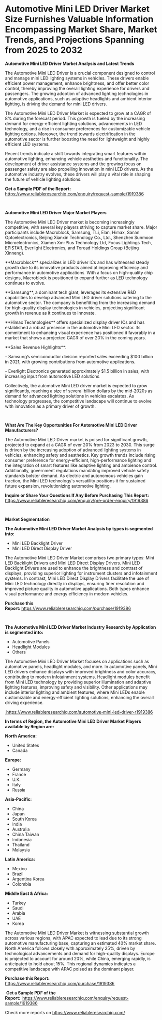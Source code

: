 <p><h1>Automotive Mini LED Driver Market Size Furnishes Valuable Information Encompassing Market Share, Market Trends, and Projections Spanning from 2025 to 2032</h1></p><p><strong>Automotive Mini LED Driver Market Analysis and Latest Trends</strong></p>
<p><p>The Automotive Mini LED Driver is a crucial component designed to control and manage mini LED lighting systems in vehicles. These drivers enable efficient power management, enhance brightness, and offer better color control, thereby improving the overall lighting experience for drivers and passengers. The growing adoption of advanced lighting technologies in automotive applications, such as adaptive headlights and ambient interior lighting, is driving the demand for mini LED drivers.</p><p>The Automotive Mini LED Driver Market is expected to grow at a CAGR of 8% during the forecast period. This growth is fueled by the increasing demand for energy-efficient lighting solutions, advancements in LED technology, and a rise in consumer preferences for customizable vehicle lighting options. Moreover, the trend towards electrification in the automotive sector is further boosting the need for lightweight and highly efficient LED systems.</p><p>Recent trends indicate a shift towards integrating smart features within automotive lighting, enhancing vehicle aesthetics and functionality. The development of driver assistance systems and the growing focus on passenger safety are also propelling innovation in mini LED drivers. As the automotive industry evolves, these drivers will play a vital role in shaping the future of vehicle lighting solutions.</p></p>
<p><strong>Get a Sample PDF of the Report:&nbsp;</strong> <a href="https://www.reliableresearchiq.com/enquiry/request-sample/1919386?utm_campaign=2471&utm_medium=2&utm_source=Github&utm_content=ia&utm_term=13022025&utm_id=automotive-mini-led-driver">https://www.reliableresearchiq.com/enquiry/request-sample/1919386</a></p>
<p>&nbsp;</p>
<p><strong>Automotive Mini LED Driver Major Market Players</strong></p>
<p><p>The Automotive Mini LED Driver market is becoming increasingly competitive, with several key players striving to capture market share. Major participants include Macroblock, Samsung, TLi, Elan, Himax, Sanan Optoelectronics, Beijing Xianxin Technology Co., Ltd., Shenzhen Sunmoon Microelectronics, Xiamen Xm-Plus Technology Ltd, Focus Lightings Tech, EPISTAR, Everlight Electronics, and Toread Holdings Group (Beijing Xinneng).</p><p>**Macroblock** specializes in LED driver ICs and has witnessed steady growth due to its innovative products aimed at improving efficiency and performance in automotive applications. With a focus on high-quality chip designs, Macroblock is positioned to expand further as LED technology continues to evolve.</p><p>**Samsung**, a dominant tech giant, leverages its extensive R&D capabilities to develop advanced Mini LED driver solutions catering to the automotive sector. The company is benefitting from the increasing demand for high-quality display technologies in vehicles, projecting significant growth in revenue as it continues to innovate.</p><p>**Himax Technologies** offers specialized display driver ICs and has established a robust presence in the automotive Mini LED sector. Its commitment to enhancing visual experience has positioned it favorably in a market that shows a projected CAGR of over 20% in the coming years.</p><p>**Sales Revenue Highlights**: </p><p>- Samsung’s semiconductor division reported sales exceeding $100 billion in 2021, with growing contributions from automotive applications.</p><p>- Everlight Electronics generated approximately $1.5 billion in sales, with increasing input from automotive LED solutions.</p><p>Collectively, the automotive Mini LED driver market is expected to grow significantly, reaching a size of several billion dollars by the mid-2020s as demand for advanced lighting solutions in vehicles escalates. As technology progresses, the competitive landscape will continue to evolve with innovation as a primary driver of growth.</p></p>
<p>&nbsp;</p>
<p><strong>What Are The Key Opportunities For Automotive Mini LED Driver Manufacturers?</strong></p>
<p><p>The Automotive Mini LED Driver market is poised for significant growth, projected to expand at a CAGR of over 20% from 2023 to 2030. This surge is driven by the increasing adoption of advanced lighting systems in vehicles, enhancing safety and aesthetics. Key growth trends include rising consumer preference for energy-efficient, high-performance lighting and the integration of smart features like adaptive lighting and ambience control. Additionally, government regulations mandating improved vehicle safety standards bolster demand. As electric and autonomous vehicles gain traction, the Mini LED technology's versatility positions it for sustained future expansion, revolutionizing automotive lighting.</p></p>
<p><strong>Inquire or Share Your Questions If Any Before Purchasing This Report:</strong> <a href="https://www.reliableresearchiq.com/enquiry/pre-order-enquiry/1919386?utm_campaign=2471&utm_medium=2&utm_source=Github&utm_content=ia&utm_term=13022025&utm_id=automotive-mini-led-driver">https://www.reliableresearchiq.com/enquiry/pre-order-enquiry/1919386</a></p>
<p>&nbsp;</p>
<p><strong>Market Segmentation</strong></p>
<p><strong>The Automotive Mini LED Driver Market Analysis by types is segmented into:</strong></p>
<p><ul><li>Mini LED Backlight Driver</li><li>Mini LED Direct Display Driver</li></ul></p>
<p><p>The Automotive Mini LED Driver Market comprises two primary types: Mini LED Backlight Drivers and Mini LED Direct Display Drivers. Mini LED Backlight Drivers are used to enhance the brightness and contrast of displays, providing superior lighting for instrument clusters and infotainment systems. In contrast, Mini LED Direct Display Drivers facilitate the use of Mini LED technology directly in displays, ensuring finer resolution and improved picture quality in automotive applications. Both types enhance visual performance and energy efficiency in modern vehicles.</p></p>
<p><strong>Purchase this Report:&nbsp;</strong><a href="https://www.reliableresearchiq.com/purchase/1919386?utm_campaign=2471&utm_medium=2&utm_source=Github&utm_content=ia&utm_term=13022025&utm_id=automotive-mini-led-driver">https://www.reliableresearchiq.com/purchase/1919386</a></p>
<p>&nbsp;</p>
<p><strong>The Automotive Mini LED Driver Market Industry Research by Application is segmented into:</strong></p>
<p><ul><li>Automotive Panels</li><li>Headlight Modules</li><li>Others</li></ul></p>
<p><p>The Automotive Mini LED Driver Market focuses on applications such as automotive panels, headlight modules, and more. In automotive panels, Mini LED drivers enhance displays with improved brightness and color accuracy, contributing to modern infotainment systems. Headlight modules benefit from Mini LED technology by providing superior illumination and adaptive lighting features, improving safety and visibility. Other applications may include interior lighting and ambient features, where Mini LEDs enable customizable and energy-efficient lighting solutions, enhancing the overall driving experience.</p></p>
<p><a href="https://www.reliableresearchiq.com/automotive-mini-led-driver-r1919386?utm_campaign=2471&utm_medium=2&utm_source=Github&utm_content=ia&utm_term=13022025&utm_id=automotive-mini-led-driver">&nbsp;https://www.reliableresearchiq.com/automotive-mini-led-driver-r1919386</a></p>
<p><strong>In terms of Region, the Automotive Mini LED Driver Market Players available by Region are:</strong></p>
<p>
    <p> <strong> North America: </strong>
        <ul>
            <li>United States</li>
            <li>Canada</li>
        </ul>
        </p> 
    <p> <strong> Europe: </strong>
        <ul>
            <li>Germany</li>
            <li>France</li>
            <li>U.K.</li>
            <li>Italy</li>
            <li>Russia</li>
        </ul>
        </p> 
    <p> <strong> Asia-Pacific: </strong>
        <ul>
            <li>China</li>
            <li>Japan</li>
            <li>South Korea</li>
            <li>India</li>
            <li>Australia</li>
            <li>China Taiwan</li>
            <li>Indonesia</li>
            <li>Thailand</li>
            <li>Malaysia</li>
        </ul>
        </p> 
    <p> <strong> Latin America: </strong>
        <ul>
            <li>Mexico</li>
            <li>Brazil</li>
            <li>Argentina Korea</li>
            <li>Colombia</li>
        </ul>
        </p> 
    <p> <strong> Middle East & Africa: </strong>
        <ul>
            <li>Turkey</li>
            <li>Saudi</li>
            <li>Arabia</li>
            <li>UAE</li>
            <li>Korea</li>
        </ul>
    </p>
    </p>
<p><p>The Automotive Mini LED Driver Market is witnessing substantial growth across various regions, with APAC expected to lead due to its strong automotive manufacturing base, capturing an estimated 40% market share. North America follows closely with approximately 25%, driven by technological advancements and demand for high-quality displays. Europe is projected to account for around 20%, while China, emerging rapidly, is anticipated to hold about 15%. This regional dynamics indicates a competitive landscape with APAC poised as the dominant player.</p></p>
<p><strong>Purchase this Report: </strong><a href="https://www.reliableresearchiq.com/purchase/1919386?utm_campaign=2471&utm_medium=2&utm_source=Github&utm_content=ia&utm_term=13022025&utm_id=automotive-mini-led-driver">https://www.reliableresearchiq.com/purchase/1919386</a></p>
<p>&nbsp;<strong>Get a Sample PDF of the Report:&nbsp;&nbsp;</strong><a href="https://www.reliableresearchiq.com/enquiry/request-sample/1919386?utm_campaign=2471&utm_medium=2&utm_source=Github&utm_content=ia&utm_term=13022025&utm_id=automotive-mini-led-driver">https://www.reliableresearchiq.com/enquiry/request-sample/1919386</a></p>
<p><strong></strong></p>
<p>Check more reports on <a href="https://www.reliableresearchiq.com/?utm_campaign=2471&utm_medium=2&utm_source=Github&utm_content=ia&utm_term=13022025&utm_id=automotive-mini-led-driver">https://www.reliableresearchiq.com/</a></p>